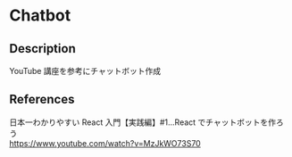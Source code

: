 # Chatbot

## Description

YouTube 講座を参考にチャットボット作成

## References

日本一わかりやすい React 入門【実践編】#1...React でチャットボットを作ろう<br/>
https://www.youtube.com/watch?v=MzJkWO73S70
